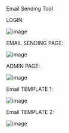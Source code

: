 Email Sending Tool 

LOGIN:

![image](https://github.com/user-attachments/assets/b3993f37-ee74-4121-bcef-225e7b671bf2)


EMAIL  SENDING PAGE:

![image](https://github.com/user-attachments/assets/a9a55909-36b9-43b4-976f-b43607c7c547)

ADMIN PAGE:

![image](https://github.com/user-attachments/assets/6ad440b8-5227-479a-8856-b6fcf6a659c2)


Email  TEMPLATE 1:

![image](https://github.com/user-attachments/assets/9e312df7-188e-4b22-91c7-1848b15f9591)

Email  TEMPLATE 2:

![image](https://github.com/user-attachments/assets/890ea8ae-b545-4aa8-8af7-212a47b34801)
